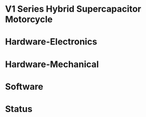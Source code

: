 # V1 Series Hybrid Supercapacitor Motorcycle

# Hardware-Electronics

# Hardware-Mechanical

# Software

# Status
